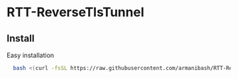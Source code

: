 # RTT-ReverseTlsTunnel

## Install

Easy installation

```bash
  bash <(curl -fsSL https://raw.githubusercontent.com/armanibash/RTT-ReverseTlsTunnel/main/install.sh)
```
